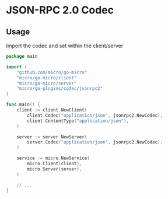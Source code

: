 # JSON-RPC 2.0 Codec

## Usage

Import the codec and set within the client/server
```go
package main

import (
    "github.com/micro/go-micro"
    "micro/go-micro/client"
    "micro/go-micro/server"
    "micro/go-plugins/codec/jsonrpc2"
)

func main() {
    client := client.NewClient(
        client.Codec("application/json", jsonrpc2.NewCodec),
        client.ContentType("application/json"),
    )

    server := server.NewServer(
        server.Codec("application/json", jsonrpc2.NewCodec),
    )

    service := micro.NewService(
        micro.Client(client),
        micro.Server(server),
    )

    // ...
}
```

